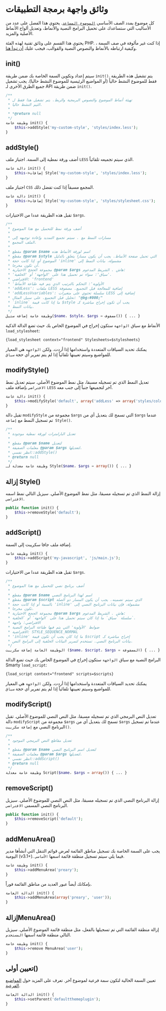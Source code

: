 # وثائق واجهة برمجة التطبيقات

كل موضوع يمدد الصف الأساسي [`الموضوع المساعد`](https://github.com/pkp/pkp-lib/blob/master/classes/plugins/ThemePlugin.inc.php). يحتوي هذا الفصل على عدد من الأساليب التي ستساعدك على تحميل البرامج النصية والأنماط، وتعديل ألواح الأنماط الأصلية والمزيد.

يحتوي هذا القسم على وثائق تقنية لهذه الفئة PHP. إذا كنت غير مألوفة في صف السمة ، وكيفية ارتباطه بالأنماط والنصوص النصية والقوالب، فيجب عليك [أن تبدأ هنا](what-is-a-theme.md).

## init\(\)

سيتم إعداد وتكوين السمة الخاصة بك ضمن طريقة `init()`. يتم تشغيل هذه الطريقة فقط للموضوع النشط حالياً \(أو المواضيع الرئيسية للموضوع النشط حاليا\). يجب تشغيل جميع الطرق الأخرى لـ API ضمن طريقة `init()`.

```php
/**
 * تهيئة أنماط الموضوع والنصوص البرمجية والربط. يتم تشغيل هذا فقط ل
 * الثيم النشط حاليا.
 *
 * *@return null
 */
وظيفة عامة init() {
    $this->addStyle('my-custom-style', 'styles/index.less');
}
```

## addStyle\(\)

أضف ورقة نمطية إلى السمة. اجتياز ملف `LESS` الذي سيتم تجميعه تلقائياً.

```php
دالة عامة init() {
    $this->إضافات Style('my-custom-style', 'styles/index.less');
}
```

اجتياز ملف `CSS` المجمع مسبقاً إذا كنت تفضل ذلك.

```php
دالة عامة init() {
    $this->إضافات Style('my-custom-style', 'styles/stylesheet.css');
}
```

تقبل هذه الطريقة عددا من الاختيارات `$args`.

```php
/**
 * أضف ورقة نمط للتحميل مع هذا الموضوع
 *
 * مسارات النمط مع . سيتم تجميع التمديد وإعادة توجيهه إلى
 * الملف المجمع.
 *
 * مقطع @param $name اسم لورقة الأنماط هذه
 * مقطع @param $style التي تحمل صفحة الأنماط. يجب أن يكون مسارا يتعلق بالدليل
 * الموضوع أو، إذا كانت حجة 'inline' مشمولة، بيانات النمط إلى
 * أن تكون مخرجا.
 * مجموعة الحجج الاختيارية @param $args هاش . الشريط المدعوم:
 * 'سياق': سواء تم تحميل هذا على 'الواجهة' أو 'الخلفية'.
 * الافتراضي: 'frontend'
 * 'الأولوية': التحكم بالترتيب الذي يتم فيه طباعة الأنماط
 * 'addLess': ملفات LESS إضافية للمعالجة قبل التجميع. مصفوفة
 * 'addLessVvariables': سلسلة تحتوي على متغيرات LESS إضافية إلى
 * تحليل قبل التجميع. على سبيل المثال: "@bg:#000;"
 * `inline` ما إذا كانت قيمة $style يجب أن تكون إخراج مباشرة كـ
 * بيانات النمط.
 */
وظيفة عامة إضافة ستيل($name، $style، $args = مصفوف()) { ... }
```

الأنماط مع سياق `الواجهة` ستكون إخراج في الموضوع الخاص بك حيث تضع الدالة الذكية `load_stylesheet`:

```html
{load_stylesheet context="frontend" Stylesheets=$stylesheets}
```

يمكنك تحديد السياقات المتعددة واستخدامها إذا أردت. ولكن `الواجهة` هي المعيار للمواضيع وسيتم تعيينها تلقائياً إذا لم يتم تمرير أي حجة `سياق`.

## modifyStyle\(\)

تعديل النمط الذي تم تسجيله مسبقا، مثل نمط الموضوع الأصلي. سيتم تعديل نمط `الافتراضي` بإضافة ملف `LESS` آخر لتجميعها جنباً إلى جنب معه.

```php
دالة عامة init() {
    $this->modifyStyle('default', array('addLess' => array('styles/colors.less')));
}
```

تقبل دالة `modifyStyle` مجموعة من `$args` التي تسمح لك بتعديل أي من `$args` عندما تم تسجيل النمط مع `إضافة Style()`.

```php
/**
 * تعديل البارامترات لورقة نمطية موجودة
 *
 * مقطع @param $name لتعديل
 * معلمات الصفيفة @param $args لتعديلها.
 * انظر نفسي::addStyle()
 * @return null
 */
وظيفة عامة معدلة لـ Style($name، $args = array()) { ... }
```

## إزالة Style\(\)

إزالة النمط الذي تم تسجيله مسبقا، مثل نمط الموضوع الأصلي. سيزيل التالي نمط اسمه `الافتراضي`.

```php
public function init() {
    $this->removeStyle('default');
}
```

## addScript\(\)

إضافة ملف جافا سكريبت إلى السمة.

```php
وظيفة عامة init() {
    $this->addScript('my-javascript', 'js/main.js');
}
```

تقبل هذه الطريقة عددا من الاختيارات `$args`.

```php
/**
 * أضف برنامج نصي للتحميل مع هذا الموضوع
 *
 * مقطع @param $name اسم لهذا البرنامج النصي
 * مقطع @param $script الذي سيتم تضمينه. يجب أن يكون المسار ذو الصلة
 * بالسمة أو إذا كانت حجة 'inline' مشمولة، فإن بيانات البرنامج النصي إلى
 * تكون مخرجا.
 * مجموعة الحجج الاختيارية @param $args هاش . الشريط المدعوم:
 * سلسلة `سياق` ما إذا كان سيتم تحميل هذا على `الواجهة` أو `الخلفية`.
 * الافتراضي: واجهة
 * ضوابط 'الأولوية' التي يتم فيها طباعة البرامج النصية
 * الافتراضية: STYLE_SEQUENCE_NORMAL
 * 'inline' ما إذا كان يجب أن تكون قيمة $script إخراج مباشرة كـ
 * بيانات البرنامج النصي. تستخدم لتمرير البيانات الخلفية إلى البرامج النص.
 */
الوظيفة العامة إضافة سكريبت ($name، $script، $args = المصفوفة) { ... }
```

البرامج النصية مع سياق `الواجهة` ستكون إخراج في الموضوع الخاص بك حيث تضع الدالة Smarty `load_script`:

```html
{load_script context="frontend" scripts=$scripts}
```

يمكنك تحديد السياقات المتعددة واستخدامها إذا أردت. ولكن `الواجهة` هي المعيار للمواضيع وسيتم تعيينها تلقائياً إذا لم يتم تمرير أي حجة `سياق`.

## modifyScript\(\)

تعديل النص البرمجي الذي تم تسجيله مسبقا، مثل النص النصي للموضوع الأصلي. تقبل دالة `modifyScript` مجموعة من `$args` تسمح لك بتعديل أي من `$args` عندما تم تسجيل البرنامج النصي مع `إضافة سكريبت()`.

```php
/**
 * تعديل مقاطع النص البرمجي الموجود
 *
 * مقطع @param $name لتعديل اسم البرنامج النصي
 * معلمات الصفيفة @param $args لتعديلها.
 * انظر نفسي::addScript()
 * @return null
 */
وظيفة عامة معدلة Script($name، $args = array()) { ... }
```

## removeScript\(\)

إزالة البرنامج النصي الذي تم تسجيله مسبقا، مثل النص النصي للموضوع الأصلي. سيزيل البرنامج النصي المسمى `الافتراضي`.

```php
public function init() {
    $this->removeScript('default');
}
```

## addMenuArea\(\)

يجب على السمة الخاصة بك تسجيل مناطق القائمة لعرض قوائم التنقل التي أنشأها مدير اليومية \(v3.1+\). فيما يلي سيتم تسجيل منطقة قائمة اسمها `الأساسي`.

```php
وظيفة عامة init() {
    $this->addMenuArea('preary');
}
```

بإمكانك أيضاً عبور العديد من مناطق القائمة فوراً.

```php
الدالة العامة init() {
    $this->addMenuArea(array('preary', 'user'));
}
```

## إزالةMenuArea\(\)

إزالة منطقة القائمة التي تم تسجيلها بالفعل، مثل منطقة قائمة الموضوع الأصلي. سيزيل التالي منطقة قائمة اسمها `المستخدم`.

```php
وظيفة عامة init() {
    $this->remove MenuArea('user');
}
```

## تعيين أولى\(\)

تعيين السمة الحالية لتكون سمة فرعية لموضوع آخر. تعرف على المزيد حول [المواضيع الفرعية](child-themes.md).

```php
الدالة العامة init() {
    $this->setParent('defaultthemeplugin');
}
```



